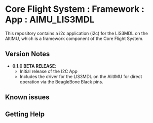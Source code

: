 # Core Flight System : Framework : App : AIMU_LIS3MDL

This repository contains a i2c application (i2c) for the LIS3MDL on the AltIMU, which is a framework component of the Core Flight System.

## Version Notes

- **0.1.0 BETA RELEASE**:
  - Initial release of the I2C App
  - Includes the driver for the LIS3MDL on the AlitIMU for direct operation via the BeagleBone Black pins.

## Known issues


## Getting Help


